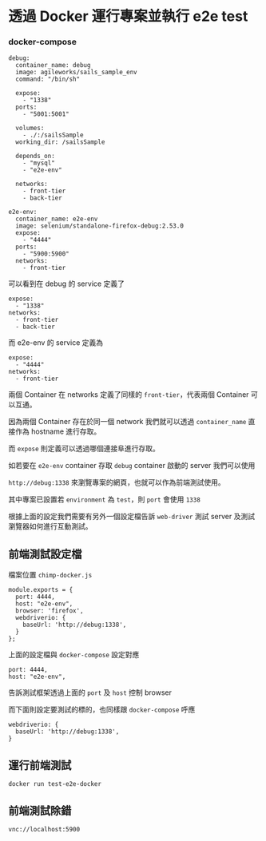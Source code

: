 # 透過 Docker 運行專案並執行 e2e test

### docker-compose

```
debug:
  container_name: debug
  image: agileworks/sails_sample_env
  command: "/bin/sh"

  expose:
    - "1338"
  ports:
    - "5001:5001"

  volumes:
    - ./:/sailsSample
  working_dir: /sailsSample

  depends_on:
    - "mysql"
    - "e2e-env"

  networks:
    - front-tier
    - back-tier
```

```
e2e-env:
  container_name: e2e-env
  image: selenium/standalone-firefox-debug:2.53.0
  expose:
    - "4444"
  ports:
    - "5900:5900"
  networks:
    - front-tier
```

可以看到在 debug 的 service 定義了

```
expose:
  - "1338"
networks:
  - front-tier
  - back-tier
```

而 e2e-env 的 service 定義為

```
expose:
  - "4444"
networks:
  - front-tier
```

兩個 Container 在 networks 定義了同樣的 `front-tier`，代表兩個 Container 可以互通。

因為兩個 Container 存在於同一個 network 我們就可以透過 `container_name` 直接作為 hostname 進行存取。

而 `expose` 則定義可以透過哪個連接阜進行存取。

如若要在 `e2e-env` container 存取 `debug` container 啟動的 server 我們可以使用

`http://debug:1338` 來瀏覽專案的網頁，也就可以作為前端測試使用。

其中專案已設置若 `environment` 為 `test`，則 `port` 會使用 `1338`

根據上面的設定我們需要有另外一個設定檔告訴 `web-driver` 測試 server 及測試瀏覽器如何進行互動測試。

## 前端測試設定檔

檔案位置 `chimp-docker.js`

```
module.exports = {
  port: 4444,
  host: "e2e-env",
  browser: 'firefox',
  webdriverio: {
    baseUrl: 'http://debug:1338',
  }
};
```

上面的設定檔與 `docker-compose` 設定對應

```
port: 4444,
host: "e2e-env",
```

告訴測試框架透過上面的 `port` 及 `host` 控制 browser

而下面則設定要測試的標的，也同樣跟 `docker-compose` 呼應

```
webdriverio: {
  baseUrl: 'http://debug:1338',
}
```

## 運行前端測試

`docker run test-e2e-docker`

## 前端測試除錯

`vnc://localhost:5900`
